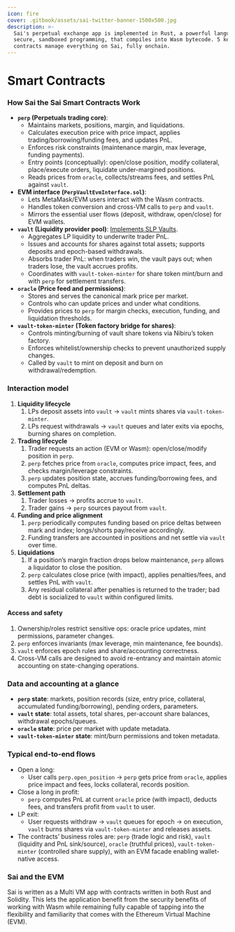 ```yaml
---
icon: fire
cover: .gitbook/assets/sai-twitter-banner-1500x500.jpg
description: >-
  Sai's perpetual exchange app is implemented in Rust, a powerful language for
  secure, sandboxed programming, that compiles into Wasm bytecode. 5 key
  contracts manage everything on Sai, fully onchain.
---
```


# Smart Contracts

### How Sai the Sai Smart Contracts Work

* **`perp` (Perpetuals trading core)**:
  * Maintains markets, positions, margin, and liquidations.
  * Calculates execution price with price impact, applies trading/borrowing/funding fees, and updates PnL.
  * Enforces risk constraints (maintenance margin, max leverage, funding payments).
  * Entry points (conceptually): open/close position, modify collateral, place/execute orders, liquidate under-margined positions.
  * Reads prices from `oracle`, collects/streams fees, and settles PnL against `vault`.
* **EVM interface (`PerpVaultEvmInterface.sol`)**:
  * Lets MetaMask/EVM users interact with the Wasm contracts.
  * Handles token conversion and cross-VM calls to `perp` and `vault`.
  * Mirrors the essential user flows (deposit, withdraw, open/close) for EVM wallets.
* **`vault` (Liquidity provider pool)**: [Implements SLP Vaults](../learn/slp.md).
  * Aggregates LP liquidity to underwrite trader PnL.
  * Issues and accounts for shares against total assets; supports deposits and epoch-based withdrawals.
  * Absorbs trader PnL: when traders win, the vault pays out; when traders lose, the vault accrues profits.
  * Coordinates with `vault-token-minter` for share token mint/burn and with `perp` for settlement transfers.
* **`oracle` (Price feed and permissions)**:
  * Stores and serves the canonical mark price per market.
  * Controls who can update prices and under what conditions.
  * Provides prices to `perp` for margin checks, execution, funding, and liquidation thresholds.
* **`vault-token-minter` (Token factory bridge for shares)**:
  * Controls minting/burning of vault share tokens via Nibiru’s token factory.
  * Enforces whitelist/ownership checks to prevent unauthorized supply changes.
  * Called by `vault` to mint on deposit and burn on withdrawal/redemption.

### Interaction model

1. **Liquidity lifecycle**
   1. LPs deposit assets into `vault` → `vault` mints shares via `vault-token-minter`.
   2. LPs request withdrawals → `vault` queues and later exits via epochs, burning shares on completion.
2. **Trading lifecycle**
   1. Trader requests an action (EVM or Wasm): open/close/modify position in `perp`.
   2. `perp` fetches price from `oracle`, computes price impact, fees, and checks margin/leverage constraints.
   3. `perp` updates position state, accrues funding/borrowing fees, and computes PnL deltas.
3. **Settlement path**
   1. Trader losses → profits accrue to `vault`.
   2. Trader gains → `perp` sources payout from `vault`.
4. **Funding and price alignment**
   1. `perp` periodically computes funding based on price deltas between mark and index; longs/shorts pay/receive accordingly.
   2. Funding transfers are accounted in positions and net settle via `vault` over time.
5. **Liquidations**
   1. If a position’s margin fraction drops below maintenance, `perp` allows a liquidator to close the position.
   2. `perp` calculates close price (with impact), applies penalties/fees, and settles PnL with `vault`.
   3. Any residual collateral after penalties is returned to the trader; bad debt is socialized to `vault` within configured limits.

#### **Access and safety**

1. Ownership/roles restrict sensitive ops: oracle price updates, mint permissions, parameter changes.
2. `perp` enforces invariants (max leverage, min maintenance, fee bounds).
3. `vault` enforces epoch rules and share/accounting correctness.
4. Cross-VM calls are designed to avoid re-entrancy and maintain atomic accounting on state-changing operations.

### Data and accounting at a glance

* **`perp` state**: markets, position records (size, entry price, collateral, accumulated funding/borrowing), pending orders, parameters.
* **`vault` state**: total assets, total shares, per-account share balances, withdrawal epochs/queues.
* **`oracle` state**: price per market with update metadata.
* **`vault-token-minter` state**: mint/burn permissions and token metadata.

### Typical end-to-end flows

* Open a long:
  * User calls `perp.open_position` → `perp` gets price from `oracle`, applies price impact and fees, locks collateral, records position.
* Close a long in profit:
  * `perp` computes PnL at current `oracle` price (with impact), deducts fees, and transfers profit from `vault` to user.
* LP exit:
  * User requests withdraw → `vault` queues for epoch → on execution, `vault` burns shares via `vault-token-minter` and releases assets.
* The contracts’ business roles are: `perp` (trade logic and risk), `vault` (liquidity and PnL sink/source), `oracle` (truthful prices), `vault-token-minter` (controlled share supply), with an EVM facade enabling wallet-native access.

### Sai and the EVM

Sai is written as a Multi VM app with contracts written in both Rust and Solidity. This lets the application benefit from the security benefits of working with Wasm while remaining fully capable of tapping into the flexibility and familiarity that comes with the Ethereum Virtual Machine (EVM).&#x20;
